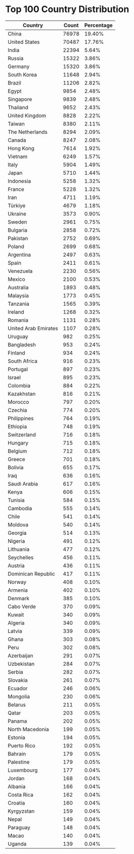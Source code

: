 # Top 100 Country Distribution
| Country | Count | Percentage |
|----|----|----|
| China | 76978 | 19.40% |
| United States | 70487 | 17.76% |
| India | 22394 | 5.64% |
| Russia | 15322 | 3.86% |
| Germany | 15320 | 3.86% |
| South Korea | 11648 | 2.94% |
| Brazil | 11206 | 2.82% |
| Egypt | 9854 | 2.48% |
| Singapore | 9839 | 2.48% |
| Thailand | 9652 | 2.43% |
| United Kingdom | 8828 | 2.22% |
| Taiwan | 8380 | 2.11% |
| The Netherlands | 8294 | 2.09% |
| Canada | 8247 | 2.08% |
| Hong Kong | 7614 | 1.92% |
| Vietnam | 6249 | 1.57% |
| Italy | 5904 | 1.49% |
| Japan | 5710 | 1.44% |
| Indonesia | 5258 | 1.32% |
| France | 5228 | 1.32% |
| Iran | 4711 | 1.19% |
| Türkiye | 4679 | 1.18% |
| Ukraine | 3573 | 0.90% |
| Sweden | 2961 | 0.75% |
| Bulgaria | 2858 | 0.72% |
| Pakistan | 2752 | 0.69% |
| Poland | 2699 | 0.68% |
| Argentina | 2497 | 0.63% |
| Spain | 2411 | 0.61% |
| Venezuela | 2230 | 0.56% |
| Mexico | 2100 | 0.53% |
| Australia | 1893 | 0.48% |
| Malaysia | 1773 | 0.45% |
| Tanzania | 1565 | 0.39% |
| Ireland | 1268 | 0.32% |
| Romania | 1131 | 0.28% |
| United Arab Emirates | 1107 | 0.28% |
| Uruguay | 982 | 0.25% |
| Bangladesh | 953 | 0.24% |
| Finland | 934 | 0.24% |
| South Africa | 916 | 0.23% |
| Portugal | 897 | 0.23% |
| Israel | 895 | 0.23% |
| Colombia | 884 | 0.22% |
| Kazakhstan | 816 | 0.21% |
| Morocco | 797 | 0.20% |
| Czechia | 774 | 0.20% |
| Philippines | 764 | 0.19% |
| Ethiopia | 748 | 0.19% |
| Switzerland | 716 | 0.18% |
| Hungary | 715 | 0.18% |
| Belgium | 712 | 0.18% |
| Greece | 701 | 0.18% |
| Bolivia | 655 | 0.17% |
| Iraq | 636 | 0.16% |
| Saudi Arabia | 617 | 0.16% |
| Kenya | 606 | 0.15% |
| Tunisia | 584 | 0.15% |
| Cambodia | 555 | 0.14% |
| Chile | 541 | 0.14% |
| Moldova | 540 | 0.14% |
| Georgia | 514 | 0.13% |
| Nigeria | 491 | 0.12% |
| Lithuania | 477 | 0.12% |
| Seychelles | 456 | 0.11% |
| Austria | 436 | 0.11% |
| Dominican Republic | 417 | 0.11% |
| Norway | 408 | 0.10% |
| Armenia | 402 | 0.10% |
| Denmark | 385 | 0.10% |
| Cabo Verde | 370 | 0.09% |
| Kuwait | 340 | 0.09% |
| Algeria | 340 | 0.09% |
| Latvia | 339 | 0.09% |
| Ghana | 303 | 0.08% |
| Peru | 302 | 0.08% |
| Azerbaijan | 291 | 0.07% |
| Uzbekistan | 284 | 0.07% |
| Serbia | 282 | 0.07% |
| Slovakia | 261 | 0.07% |
| Ecuador | 246 | 0.06% |
| Mongolia | 230 | 0.06% |
| Belarus | 211 | 0.05% |
| Qatar | 203 | 0.05% |
| Panama | 202 | 0.05% |
| North Macedonia | 199 | 0.05% |
| Estonia | 194 | 0.05% |
| Puerto Rico | 192 | 0.05% |
| Bahrain | 179 | 0.05% |
| Palestine | 179 | 0.05% |
| Luxembourg | 177 | 0.04% |
| Jordan | 168 | 0.04% |
| Albania | 166 | 0.04% |
| Costa Rica | 162 | 0.04% |
| Croatia | 160 | 0.04% |
| Kyrgyzstan | 159 | 0.04% |
| Nepal | 149 | 0.04% |
| Paraguay | 148 | 0.04% |
| Macao | 140 | 0.04% |
| Uganda | 139 | 0.04% |
